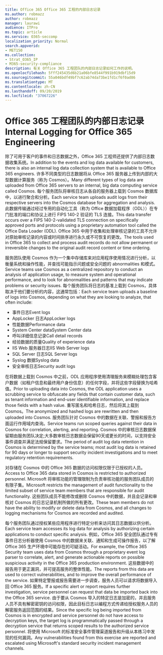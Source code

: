 ```yaml
---
title: Office 365 Office 365 工程的内部日志记录
ms.author: robmazz
author: robmazz
manager: laurawi
audience: ITPro
ms.topic: article
ms.service: O365-seccomp
localization_priority: Normal
search.appverid:
- MET150
ms.collection:
- Strat_O365_IP
- M365-security-compliance
description: 有关 Office 365 工程团队的内部日志记录如何工作的说明。
ms.openlocfilehash: 5fff245435d6b21a06bfe8544f991b919dbf15d9
ms.sourcegitcommit: 55a046bdf49bf7c62ab74da73be1fd1cf6f0ad86
ms.translationtype: MT
ms.contentlocale: zh-CN
ms.lasthandoff: 09/20/2019
ms.locfileid: "37067226"
---
```

# <a name="internal-logging-for-office-365-engineering"></a><span data-ttu-id="4d552-103">Office 365 工程团队的内部日志记录</span><span class="sxs-lookup"><span data-stu-id="4d552-103">Internal Logging for Office 365 Engineering</span></span>
<span data-ttu-id="4d552-104">除了可用于客户的事件和日志数据之外，Office 365 工程师还提供了内部日志数据收集系统。</span><span class="sxs-lookup"><span data-stu-id="4d552-104">In addition to the events and log data available for customers, there is also an internal log data collection system that is available to Office 365 engineers.</span></span> <span data-ttu-id="4d552-105">许多不同类型的日志数据将从 Office 365 服务器上传到内部的大型数据计算服务（称为 Cosmos）。</span><span class="sxs-lookup"><span data-stu-id="4d552-105">Many different types of log data are uploaded from Office 365 servers to an internal, big data computing service called Cosmos.</span></span> <span data-ttu-id="4d552-106">每个服务团队将审核日志从各自的服务器上载到 Cosmos 数据库中，以进行聚合和分析。</span><span class="sxs-lookup"><span data-stu-id="4d552-106">Each service team uploads audit logs from their respective servers into the Cosmos database for aggregation and analysis.</span></span> <span data-ttu-id="4d552-107">此数据传输通过经过专用的自动化工具（称为 Office 数据加载程序（ODL））在专门批准的端口和协议上进行 FIPS 140-2 验证的 TLS 连接。</span><span class="sxs-lookup"><span data-stu-id="4d552-107">This data transfer occurs over a FIPS 140-2-validated TLS connection on specifically approved ports and protocols using a proprietary automation tool called the Office Data Loader (ODL).</span></span> <span data-ttu-id="4d552-108">Office 365 中用于收集和处理审核记录的工具不允许对原始审核记录的内容或时间排序进行永久或不可恢复的更改。</span><span class="sxs-lookup"><span data-stu-id="4d552-108">The tools used in Office 365 to collect and process audit records do not allow permanent or irreversible changes to the original audit record content or time ordering.</span></span>

<span data-ttu-id="4d552-109">服务团队使用 Cosmos 作为一个集中存储库来对应用程序使用情况进行分析，以衡量系统和操作性能，并查找可能指示问题或安全问题的 abnormalities 和模式。</span><span class="sxs-lookup"><span data-stu-id="4d552-109">Service teams use Cosmos as a centralized repository to conduct an analysis of application usage, to measure system and operational performance, and to look for abnormalities and patterns that may indicate problems or security issues.</span></span> <span data-ttu-id="4d552-110">每个服务团队将日志的基准上载到 Cosmos，具体取决于他们要分析的内容，这通常包括：</span><span class="sxs-lookup"><span data-stu-id="4d552-110">Each service team uploads a baseline of logs into Cosmos, depending on what they are looking to analyze, that often include:</span></span>
- <span data-ttu-id="4d552-111">事件日志</span><span class="sxs-lookup"><span data-stu-id="4d552-111">Event logs</span></span>
- <span data-ttu-id="4d552-112">AppLocker 日志</span><span class="sxs-lookup"><span data-stu-id="4d552-112">AppLocker logs</span></span>
- <span data-ttu-id="4d552-113">性能数据</span><span class="sxs-lookup"><span data-stu-id="4d552-113">Performance data</span></span>
- <span data-ttu-id="4d552-114">System Center data</span><span class="sxs-lookup"><span data-stu-id="4d552-114">System Center data</span></span>
- <span data-ttu-id="4d552-115">呼叫详细信息记录</span><span class="sxs-lookup"><span data-stu-id="4d552-115">Call detail records</span></span>
- <span data-ttu-id="4d552-116">经验数据的质量</span><span class="sxs-lookup"><span data-stu-id="4d552-116">Quality of experience data</span></span>
- <span data-ttu-id="4d552-117">IIS Web 服务器日志</span><span class="sxs-lookup"><span data-stu-id="4d552-117">IIS Web Server logs</span></span>
- <span data-ttu-id="4d552-118">SQL Server 日志</span><span class="sxs-lookup"><span data-stu-id="4d552-118">SQL Server logs</span></span>
- <span data-ttu-id="4d552-119">Syslog 数据</span><span class="sxs-lookup"><span data-stu-id="4d552-119">Syslog data</span></span>
- <span data-ttu-id="4d552-120">安全审核日志</span><span class="sxs-lookup"><span data-stu-id="4d552-120">Security audit logs</span></span>

<span data-ttu-id="4d552-121">在将数据上载到 Cosmos 中之前，ODL 应用程序使用清理服务来模糊处理包含客户数据（如租户信息和最终用户身份信息）的任何字段，并将这些字段替换为哈希值。</span><span class="sxs-lookup"><span data-stu-id="4d552-121">Prior to uploading data into Cosmos, the ODL application uses a scrubbing service to obfuscate any fields that contain customer data, such as tenant information and end-user identifiable information, and replace those fields with a hash value.</span></span> <span data-ttu-id="4d552-122">重写匿名和哈希日志，然后将其上载到 Cosmos。</span><span class="sxs-lookup"><span data-stu-id="4d552-122">The anonymized and hashed logs are rewritten and then uploaded into Cosmos.</span></span> <span data-ttu-id="4d552-123">服务团队针对 Cosmos 中的数据在关联、警报和报告方面运行作用域内查询。</span><span class="sxs-lookup"><span data-stu-id="4d552-123">Service teams run scoped queries against their data in Cosmos for correlation, alerting, and reporting.</span></span> <span data-ttu-id="4d552-124">Cosmos 中的审核日志数据保留期由服务团队决定;大多数审核日志数据会保留90天或更长的时间，以支持安全事件调查并满足法规保留要求。</span><span class="sxs-lookup"><span data-stu-id="4d552-124">The period of audit log data retention in Cosmos is determined by the service teams; most audit log data is retained for 90 days or longer to support security incident investigations and to meet regulatory retention requirements.</span></span>

<span data-ttu-id="4d552-125">对存储在 Cosmos 中的 Office 365 数据的访问权限仅限于已授权的人员。</span><span class="sxs-lookup"><span data-stu-id="4d552-125">Access to Office 365 data stored in Cosmos is restricted to authorized personnel.</span></span> <span data-ttu-id="4d552-126">Microsoft 将审核功能的管理限制为负责审核功能的服务团队成员的有限子集。</span><span class="sxs-lookup"><span data-stu-id="4d552-126">Microsoft restricts the management of audit functionality to the limited subset of service team members that are responsible for audit functionality.</span></span> <span data-ttu-id="4d552-127">这些团队成员不能修改或删除 Cosmos 中的数据，并且会记录和审核对 Cosmos 的日志记录机制所做的所有更改。</span><span class="sxs-lookup"><span data-stu-id="4d552-127">These team members do not have the ability to modify or delete data from Cosmos, and all changes to logging mechanisms for Cosmos are recorded and audited.</span></span>

<span data-ttu-id="4d552-128">每个服务团队通过授权某些应用程序进行特定分析来访问其日志数据以供分析。</span><span class="sxs-lookup"><span data-stu-id="4d552-128">Each service team accesses its log data for analysis by authorizing certain applications to conduct specific analysis.</span></span> <span data-ttu-id="4d552-129">例如，Office 365 安全团队通过专有事件日志分析器使用 Cosmos 中的数据来关联、通知和生成可操作报告，以了解 Office 365 生产环境中可能存在的可疑活动。</span><span class="sxs-lookup"><span data-stu-id="4d552-129">For example, the Office 365 Security team uses data from Cosmos through a proprietary event log parser to correlate, alert, and generate actionable reports on possible suspicious activity in the Office 365 production environment.</span></span> <span data-ttu-id="4d552-130">这些数据中的报告用于更正漏洞，并可提高服务的整体性能。</span><span class="sxs-lookup"><span data-stu-id="4d552-130">The reports from this data are used to correct vulnerabilities, and to improve the overall performance of the service.</span></span> <span data-ttu-id="4d552-131">如果特定警报或报告需要进一步调查，服务人员可以请求将数据导入回 Office 365 服务。</span><span class="sxs-lookup"><span data-stu-id="4d552-131">If a specific alert or report requires further investigation, service personnel can request that data be imported back into the Office 365 service.</span></span> <span data-ttu-id="4d552-132">由于要从 Cosmos 导入的特定日志是加密的，并且服务人员不具有解密密钥的访问权限，因此目标日志以编程方式传递给授权服务人员的解密服务返回范围的结果。</span><span class="sxs-lookup"><span data-stu-id="4d552-132">Since the specific log being imported from Cosmos is in encrypted and service personnel do not have access to decryption keys, the target log is programmatically passed through a decryption service that returns scoped results to the authorized service personnel.</span></span> <span data-ttu-id="4d552-133">将使用 Microsoft 的标准安全事件管理渠道报告和升级从本练习中发现的任何漏洞。</span><span class="sxs-lookup"><span data-stu-id="4d552-133">Any vulnerabilities found from this exercise are reported and escalated using Microsoft's standard security incident management channels.</span></span>

